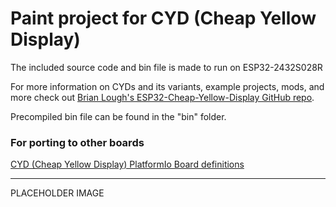 # Paint project for CYD (Cheap Yellow Display)

The included source code and bin file is made to run on ESP32-2432S028R

For more information on CYDs and its variants, example projects, mods, and more check out [Brian Lough's ESP32-Cheap-Yellow-Display GitHub repo](https://github.com/witnessmenow/ESP32-Cheap-Yellow-Display).

Precompiled bin file can be found in the "bin" folder.

### For porting to other boards

[CYD (Cheap Yellow Display) PlatformIo Board definitions](https://github.com/rzeldent/platformio-espressif32-sunton/)

---

PLACEHOLDER IMAGE
